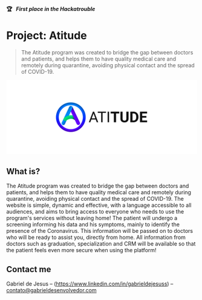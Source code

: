 #### 🏆   _First place in the Hackatrouble_

# Project: Atitude
> The Atitude program was created to bridge the gap between doctors and patients, and helps them to have quality medical care and remotely during quarantine, avoiding physical contact and the spread of COVID-19.


![](public/assets/social-preview-atitude.png)


## What is?

The Atitude program was created to bridge the gap between doctors and patients, and helps them to have quality medical care and remotely during quarantine, avoiding physical contact and the spread of COVID-19. The website is simple, dynamic and effective, with a language accessible to all audiences, and aims to bring access to everyone who needs to use the program's services without leaving home! The patient will undergo a screening informing his data and his symptoms, mainly to identify the presence of the Coronavirus. This information will be passed on to doctors who will be ready to assist you, directly from home. All information from doctors such as graduation, specialization and CRM will be available so that the patient feels even more secure when using the platform!

## Contact me

Gabriel de Jesus – (https://www.linkedin.com/in/gabrieldejesuss) – contato@gabrieldesenvolvedor.com

